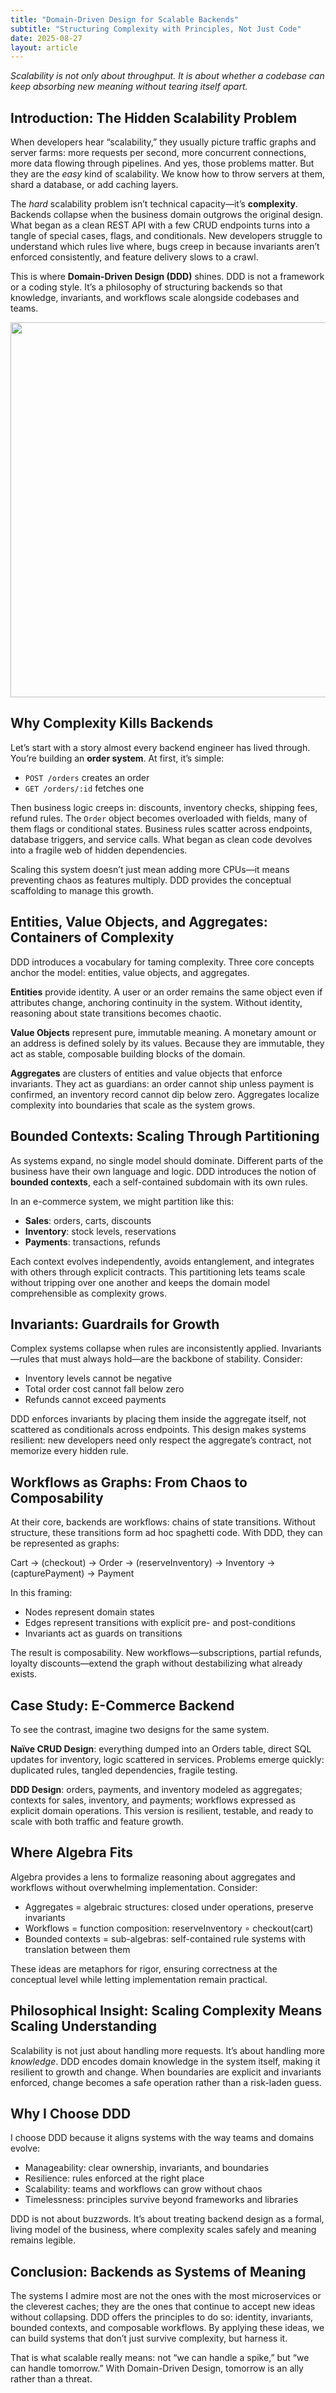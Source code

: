 ```yaml
---
title: "Domain-Driven Design for Scalable Backends"
subtitle: "Structuring Complexity with Principles, Not Just Code"
date: 2025-08-27
layout: article
---
```


*Scalability is not only about throughput. It is about whether a codebase can keep absorbing new meaning without tearing itself apart.*

## Introduction: The Hidden Scalability Problem

When developers hear “scalability,” they usually picture traffic graphs and server farms: more requests per second, more concurrent connections, more data flowing through pipelines. And yes, those problems matter. But they are the *easy* kind of scalability. We know how to throw servers at them, shard a database, or add caching layers.

The *hard* scalability problem isn’t technical capacity—it’s **complexity**. Backends collapse when the business domain outgrows the original design. What began as a clean REST API with a few CRUD endpoints turns into a tangle of special cases, flags, and conditionals. New developers struggle to understand which rules live where, bugs creep in because invariants aren’t enforced consistently, and feature delivery slows to a crawl.

This is where **Domain-Driven Design (DDD)** shines. DDD is not a framework or a coding style. It’s a philosophy of structuring backends so that knowledge, invariants, and workflows scale alongside codebases and teams.

<p align="center">
  <img src="{{ '/Images/' | relative_url }}" alt="" width="600">
</p>

## Why Complexity Kills Backends

Let’s start with a story almost every backend engineer has lived through. You’re building an **order system**. At first, it’s simple:

- `POST /orders` creates an order
- `GET /orders/:id` fetches one

Then business logic creeps in: discounts, inventory checks, shipping fees, refund rules. The `Order` object becomes overloaded with fields, many of them flags or conditional states. Business rules scatter across endpoints, database triggers, and service calls. What began as clean code devolves into a fragile web of hidden dependencies.

Scaling this system doesn’t just mean adding more CPUs—it means preventing chaos as features multiply. DDD provides the conceptual scaffolding to manage this growth.

## Entities, Value Objects, and Aggregates: Containers of Complexity

DDD introduces a vocabulary for taming complexity. Three core concepts anchor the model: entities, value objects, and aggregates.

**Entities** provide identity. A user or an order remains the same object even if attributes change, anchoring continuity in the system. Without identity, reasoning about state transitions becomes chaotic.

**Value Objects** represent pure, immutable meaning. A monetary amount or an address is defined solely by its values. Because they are immutable, they act as stable, composable building blocks of the domain.

**Aggregates** are clusters of entities and value objects that enforce invariants. They act as guardians: an order cannot ship unless payment is confirmed, an inventory record cannot dip below zero. Aggregates localize complexity into boundaries that scale as the system grows.

## Bounded Contexts: Scaling Through Partitioning

As systems expand, no single model should dominate. Different parts of the business have their own language and logic. DDD introduces the notion of **bounded contexts**, each a self-contained subdomain with its own rules.

In an e-commerce system, we might partition like this:

- **Sales**: orders, carts, discounts
- **Inventory**: stock levels, reservations
- **Payments**: transactions, refunds

Each context evolves independently, avoids entanglement, and integrates with others through explicit contracts. This partitioning lets teams scale without tripping over one another and keeps the domain model comprehensible as complexity grows.

## Invariants: Guardrails for Growth

Complex systems collapse when rules are inconsistently applied. Invariants—rules that must always hold—are the backbone of stability. Consider:

- Inventory levels cannot be negative
- Total order cost cannot fall below zero
- Refunds cannot exceed payments

DDD enforces invariants by placing them inside the aggregate itself, not scattered as conditionals across endpoints. This design makes systems resilient: new developers need only respect the aggregate’s contract, not memorize every hidden rule.

## Workflows as Graphs: From Chaos to Composability

At their core, backends are workflows: chains of state transitions. Without structure, these transitions form ad hoc spaghetti code. With DDD, they can be represented as graphs:

Cart → (checkout) → Order → (reserveInventory) → Inventory → (capturePayment) → Payment

In this framing:

- Nodes represent domain states
- Edges represent transitions with explicit pre- and post-conditions
- Invariants act as guards on transitions

The result is composability. New workflows—subscriptions, partial refunds, loyalty discounts—extend the graph without destabilizing what already exists.

## Case Study: E-Commerce Backend

To see the contrast, imagine two designs for the same system.

**Naïve CRUD Design**: everything dumped into an Orders table, direct SQL updates for inventory, logic scattered in services. Problems emerge quickly: duplicated rules, tangled dependencies, fragile testing.

**DDD Design**: orders, payments, and inventory modeled as aggregates; contexts for sales, inventory, and payments; workflows expressed as explicit domain operations. This version is resilient, testable, and ready to scale with both traffic and feature growth.

## Where Algebra Fits

Algebra provides a lens to formalize reasoning about aggregates and workflows without overwhelming implementation. Consider:

- Aggregates = algebraic structures: closed under operations, preserve invariants
- Workflows = function composition: reserveInventory ∘ checkout(cart)
- Bounded contexts = sub-algebras: self-contained rule systems with translation between them

These ideas are metaphors for rigor, ensuring correctness at the conceptual level while letting implementation remain practical.

## Philosophical Insight: Scaling Complexity Means Scaling Understanding

Scalability is not just about handling more requests. It’s about handling more *knowledge*. DDD encodes domain knowledge in the system itself, making it resilient to growth and change. When boundaries are explicit and invariants enforced, change becomes a safe operation rather than a risk-laden guess.

## Why I Choose DDD

I choose DDD because it aligns systems with the way teams and domains evolve:

- Manageability: clear ownership, invariants, and boundaries
- Resilience: rules enforced at the right place
- Scalability: teams and workflows can grow without chaos
- Timelessness: principles survive beyond frameworks and libraries

DDD is not about buzzwords. It’s about treating backend design as a formal, living model of the business, where complexity scales safely and meaning remains legible.

## Conclusion: Backends as Systems of Meaning

The systems I admire most are not the ones with the most microservices or the cleverest caches; they are the ones that continue to accept new ideas without collapsing. DDD offers the principles to do so: identity, invariants, bounded contexts, and composable workflows. By applying these ideas, we can build systems that don’t just survive complexity, but harness it.

That is what scalable really means: not “we can handle a spike,” but “we can handle tomorrow.” With Domain-Driven Design, tomorrow is an ally rather than a threat.
